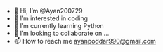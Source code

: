 - 👋 Hi, I’m @Ayan200729
- 👀 I’m interested in coding
- 🌱 I’m currently learning Python
- 💞️ I’m looking to collaborate on ...
- 📫 How to reach me ayanpoddar990@gmail.com

<!---
Ayan200729/Ayan200729 is a ✨ special ✨ repository because its `README.md` (this file) appears on your GitHub profile.
You can click the Preview link to take a look at your changes.
--->
